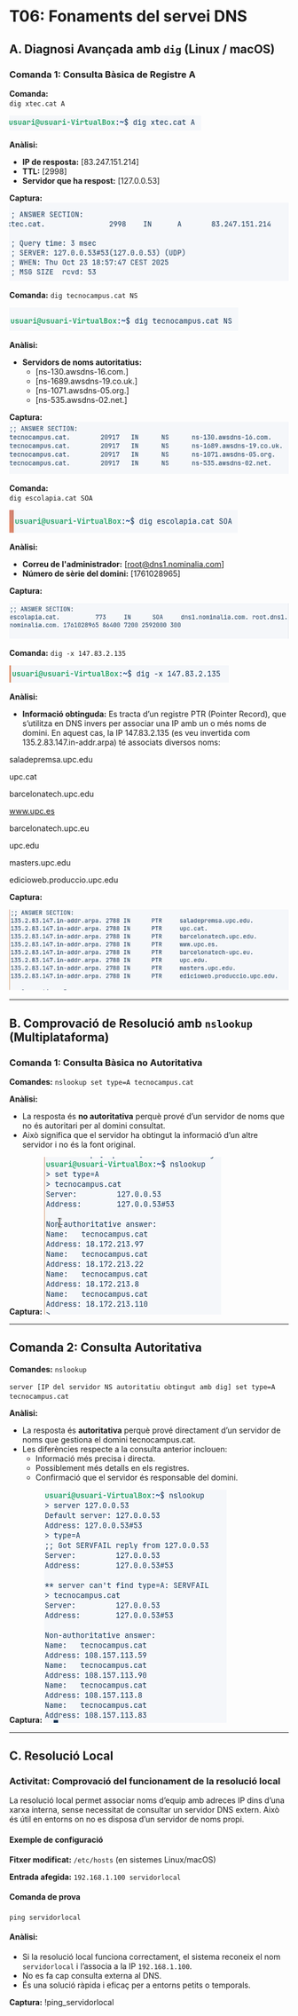 # T06: Fonaments del servei DNS

## A. Diagnosi Avançada amb `dig` (Linux / macOS)

### Comanda 1: Consulta Bàsica de Registre A
**Comanda:**  
`dig xtec.cat A`

![dig_xtec_cat_A](img/img2.png)

**Anàlisi:**  
- **IP de resposta:** [83.247.151.214]  
- **TTL:** [2998]  
- **Servidor que ha respost:** [127.0.0.53]

**Captura:**  
![dig_xtec_cat_A](img/img1.png)

**Comanda:** 
`dig tecnocampus.cat NS`

![dig_tecnocampus_cat_NS](img/img4.png)

**Anàlisi:**  
- **Servidors de noms autoritatius:**  
  - [ns-130.awsdns-16.com.]  
  - [ns-1689.awsdns-19.co.uk.]  
  - [ns-1071.awsdns-05.org.]
  - [ns-535.awsdns-02.net.]

**Captura:**  
![dig_tecnocampus_cat_NS](img/img3.png)

**Comanda:**  
`dig escolapia.cat SOA`

![dig escolapia.cat SOA](img/img7.png)


**Anàlisi:**  
- **Correu de l'administrador:** [root@dns1.nominalia.com]  
- **Número de sèrie del domini:** [1761028965]

**Captura:** 

![dig escolapia.cat SOA](img/img12.png)

**Comanda:** 
`dig -x 147.83.2.135`

![dig_reverse_147_83_2_135](img/img9.png)

**Anàlisi:**  
- **Informació obtinguda:** Es tracta d’un registre PTR (Pointer Record), que s’utilitza en DNS invers per associar una IP amb un o més noms de domini.
En aquest cas, la IP 147.83.2.135 (es veu invertida com 135.2.83.147.in-addr.arpa) té associats diversos noms:

saladepremsa.upc.edu

upc.cat

barcelonatech.upc.edu

www.upc.es

barcelonatech.upc.eu

upc.edu

masters.upc.edu

edicioweb.produccio.upc.edu

**Captura:**  

![dig_reverse_147_83_2_135](img/img8.png)

---

## B. Comprovació de Resolució amb `nslookup` (Multiplataforma)

### Comanda 1: Consulta Bàsica no Autoritativa

**Comandes:**
`nslookup
 set type=A
 tecnocampus.cat`
 
 **Anàlisi:**
- La resposta és **no autoritativa** perquè prové d’un servidor de noms que no és autoritari per al domini consultat.
- Això significa que el servidor ha obtingut la informació d’un altre servidor i no és la font original.

**Captura:**
![nslookup_tecnocampus_cat_no_autoritat](img/img10.png)

---

## Comanda 2: Consulta Autoritativa

**Comandes:**
`nslookup`

`server [IP del servidor NS autoritatiu obtingut amb dig]
set type=A
tecnocampus.cat`

**Anàlisi:**
- La resposta és **autoritativa** perquè prové directament d’un servidor de noms que gestiona el domini tecnocampus.cat.
- Les diferències respecte a la consulta anterior inclouen:
  - Informació més precisa i directa.
  - Possiblement més detalls en els registres.
  - Confirmació que el servidor és responsable del domini.

**Captura:**
![nslookup_tecnocampus_cat_autoritat](img/img11.png)

---

## C. Resolució Local

### Activitat: Comprovació del funcionament de la resolució local

La resolució local permet associar noms d’equip amb adreces IP dins d’una xarxa interna, sense necessitat de consultar un servidor DNS extern. Això és útil en entorns on no es disposa d’un servidor de noms propi.

#### Exemple de configuració

**Fitxer modificat:** `/etc/hosts` (en sistemes Linux/macOS)

**Entrada afegida:**
 `192.168.1.100 servidorlocal`
 #### Comanda de prova
 `ping servidorlocal`
 
 #### Anàlisi:
- Si la resolució local funciona correctament, el sistema reconeix el nom `servidorlocal` i l’associa a la IP `192.168.1.100`.
- No es fa cap consulta externa al DNS.
- És una solució ràpida i eficaç per a entorns petits o temporals.

**Captura:**
!ping_servidorlocal

 
